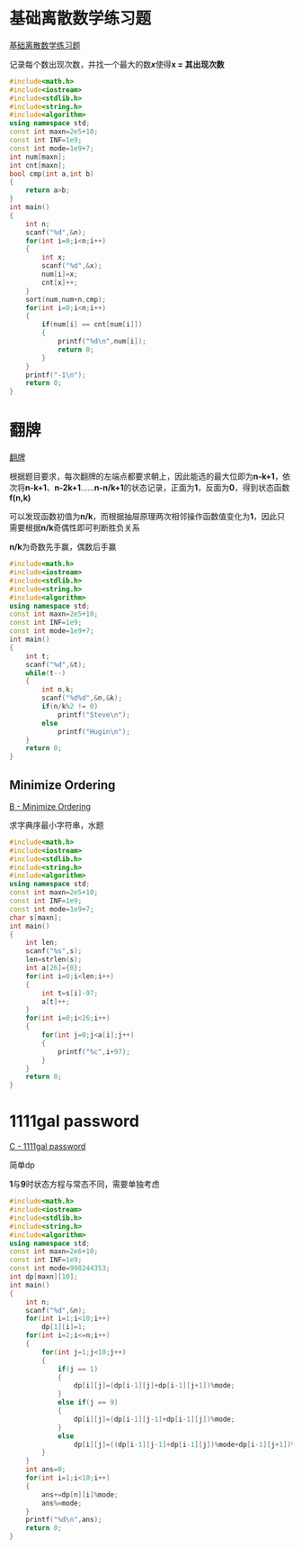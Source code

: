 # 基础离散数学练习题

[基础离散数学练习题](http://www.zjutacm.cn/problem/2001)

记录每个数出现次数，并找一个最大的数***x***使得**x = 其出现次数**

```c++
#include<math.h>
#include<iostream>
#include<stdlib.h>
#include<string.h>
#include<algorithm>
using namespace std;
const int maxn=2e5+10;
const int INF=1e9;
const int mode=1e9+7;
int num[maxn];
int cnt[maxn];
bool cmp(int a,int b)
{
    return a>b;
}
int main()
{
    int n;
    scanf("%d",&n);
    for(int i=0;i<n;i++)
    {
        int x;
        scanf("%d",&x);
        num[i]=x;
        cnt[x]++;
    }
    sort(num,num+n,cmp);
    for(int i=0;i<n;i++)
    {
        if(num[i] == cnt[num[i]])
        {
            printf("%d\n",num[i]);
            return 0;
        }
    }
    printf("-1\n");
    return 0;
}
```

# 翻牌

[翻牌](http://www.zjutacm.cn/problem/2022)

根据题目要求，每次翻牌的左端点都要求朝上，因此能选的最大位即为**n-k+1**，依次将**n-k+1**、**n-2k+1**......**n-n/k+1**的状态记录，正面为**1**，反面为**0**，得到状态函数**f(n,k)**

可以发现函数初值为**n/k**，而根据抽屉原理两次相邻操作函数值变化为**1**，因此只需要根据**n/k**奇偶性即可判断胜负关系

**n/k**为奇数先手赢，偶数后手赢

```c++
#include<math.h>
#include<iostream>
#include<stdlib.h>
#include<string.h>
#include<algorithm>
using namespace std;
const int maxn=2e5+10;
const int INF=1e9;
const int mode=1e9+7;
int main()
{
    int t;
    scanf("%d",&t);
    while(t--)
    {
        int n,k;
        scanf("%d%d",&n,&k);
        if(n/k%2 != 0)
            printf("Steve\n");
        else
            printf("Hugin\n");
    }
    return 0;
}
```

## Minimize Ordering

[B - Minimize Ordering](https://atcoder.jp/contests/abc242/tasks/abc242_b)

求字典序最小字符串，水题

```c++
#include<math.h>
#include<iostream>
#include<stdlib.h>
#include<string.h>
#include<algorithm>
using namespace std;
const int maxn=2e5+10;
const int INF=1e9;
const int mode=1e9+7;
char s[maxn];
int main()
{
    int len;
    scanf("%s",s);
    len=strlen(s);
    int a[26]={0};
    for(int i=0;i<len;i++)
    {
        int t=s[i]-97;
        a[t]++;
    }
    for(int i=0;i<26;i++)
    {
        for(int j=0;j<a[i];j++)
        {
            printf("%c",i+97);
        }
    }
    return 0;
}
```

# **1111gal password**

[C - 1111gal password](https://atcoder.jp/contests/abc242/tasks/abc242_c)

简单dp

**1**与**9**时状态方程与常态不同，需要单独考虑

```c++
#include<math.h>
#include<iostream>
#include<stdlib.h>
#include<string.h>
#include<algorithm>
using namespace std;
const int maxn=2e6+10;
const int INF=1e9;
const int mode=998244353;
int dp[maxn][10];
int main()
{
    int n;
    scanf("%d",&n);
    for(int i=1;i<10;i++)
        dp[1][i]=1;
    for(int i=2;i<=n;i++)
    {
        for(int j=1;j<10;j++)
        {
            if(j == 1)
            {
                dp[i][j]=(dp[i-1][j]+dp[i-1][j+1])%mode;
            }
            else if(j == 9)
            {
                dp[i][j]=(dp[i-1][j-1]+dp[i-1][j])%mode;
            }
            else
                dp[i][j]=((dp[i-1][j-1]+dp[i-1][j])%mode+dp[i-1][j+1])%mode;
        }
    }
    int ans=0;
    for(int i=1;i<10;i++)
    {
        ans+=dp[n][i]%mode;
        ans%=mode;
    }
    printf("%d\n",ans);
    return 0;
}
```

